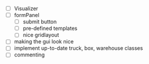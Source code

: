 - [ ] Visualizer
- [ ] formPanel
    - [ ] submit button
    - [ ] pre-defined templates
    - [ ] nice gridlayout
- [ ] making the gui look nice
- [ ] implement up-to-date truck, box, warehouse classes
- [ ] commenting
